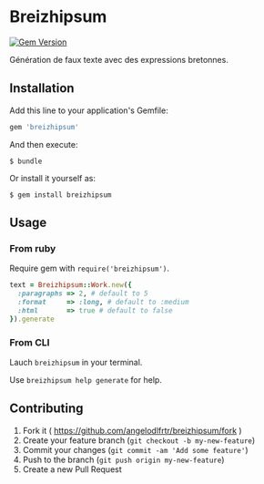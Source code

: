 # Breizhipsum

[![Gem Version](https://badge.fury.io/rb/breizhipsum.svg)](http://badge.fury.io/rb/breizhipsum)

Génération de faux texte avec des expressions bretonnes.

## Installation

Add this line to your application's Gemfile:

```ruby
gem 'breizhipsum'
```

And then execute:

    $ bundle

Or install it yourself as:

    $ gem install breizhipsum

## Usage

### From ruby

Require gem with `require('breizhipsum')`.

```ruby
text = Breizhipsum::Work.new({
  :paragraphs => 2, # default to 5
  :format     => :long, # default to :medium
  :html       => true # default to false
}).generate
```

### From CLI

Lauch `breizhipsum` in your terminal.

Use `breizhipsum help generate` for help.

## Contributing

1. Fork it ( https://github.com/angelodlfrtr/breizhipsum/fork )
2. Create your feature branch (`git checkout -b my-new-feature`)
3. Commit your changes (`git commit -am 'Add some feature'`)
4. Push to the branch (`git push origin my-new-feature`)
5. Create a new Pull Request

